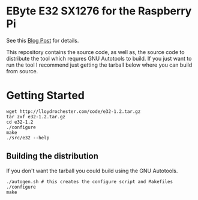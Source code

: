 # EByte E32 SX1276 for the Raspberry Pi

See this [Blog Post](https://lloydrochester.com/post/hardware/e32-sx1276-lora/) for details.

This repository contains the source code, as well as, the source code to distribute the tool which requres GNU Autotools to build. If you just want to run the tool I recommend just getting the tarball below where you can build from source.

# Getting Started

```
wget http://lloydrochester.com/code/e32-1.2.tar.gz
tar zxf e32-1.2.tar.gz
cd e32-1.2
./configure
make
./src/e32 --help
```

## Building the distribution

If you don't want the tarball you could build using the GNU Autotools.

```
./autogen.sh # this creates the configure script and Makefiles
./configure
make
```
